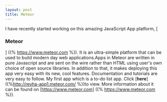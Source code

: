 ```yaml
---
layout: post
title: Meteor
---
```

I have recently started working on this amazing JavaScript App platform, [**<h3>Meteor</h3>**] ({% https://www.meteor.com %}). It is an ultra-simple platform that can be used to build modern day web applications.Apps in Meteor are written in pure Javascript and are sent on the wire rather than HTML using user's own choice of open source libraries. In addition to that, it makes deploying this app very easy with its new, cool features. Documentation and tutorials are very easy to follow.
My first app which is a to-do list app. Click [**here**]({%http://reyha-app1.meteor.com/ %})to view.
More information about it can be found on [https://www.meteor.com] ({% https://www.meteor.com %}).
